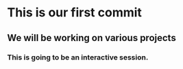 # This is our first commit

 ## We will be working on various projects 

 ### This is going to be an interactive session.